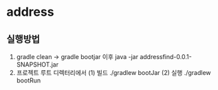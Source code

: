 # address

## 실행방법
1. gradle clean -> gradle bootjar 이후 java -jar addressfind-0.0.1-SNAPSHOT.jar
2. 프로젝트 루트 디렉터리에서 
  (1) 빌드 
    ./gradlew bootJar
  (2) 실행
    ./gradlew bootRun
